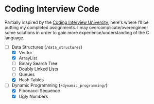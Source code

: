 # Coding Interview Code

Partially inspired by the [Coding Interview University](https://github.com/jwasham/coding-interview-university), here's where I'll be putting my completed assignments. I may overcomplicate/overengineer some solutions in order to gain more experience/understanding of the C language.

 - [ ] Data Structures (`/data_structures`)
 	- [x] Vector
 	- [x] ArrayList
 	- [ ] Binary Search Tree
 	- [ ] Doubly Linked Lists
 	- [ ] Queues
 	- [x] Hash Tables
 - [ ] Dynamic Programming (`/dynamic_programming/`)
	- [x] Fibonacci Sequence
	- [x] Ugly Numbers